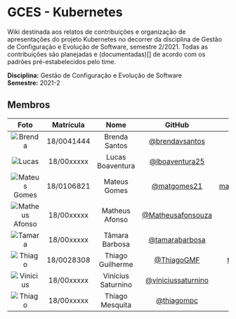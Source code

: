 # GCES - Kubernetes

Wiki destinada aos relatos de contribuições e organização de apresentações do projeto Kubernetes no decorrer da disciplina de Gestão de Configuração e Evolução de Software, semestre 2/2021. Todas as contribuições são planejadas e (documentadas)[] de acordo com os padrões pré-estabelecidos pelo time.  

**Disciplina:** Gestão de Configuração e Evolução de Software  
**Semestre:** 2021-2  

## Membros

|Foto | Matrícula | Nome | GitHub | E-mail|
|:--:|:--:|:--:|:--:|:--:|
| ![Brenda][brenda-img] | 18/0041444 | Brenda Santos | [@brendavsantos][brenda-github] | brendasantosv.bs@gmail.com |
| ![Lucas][lucas-img] | 18/00xxxxx | Lucas Boaventura | [@lboaventura25][lucas-github] | xxxxx@hotmail.com.br |
| ![Mateus Gomes][mateus-img] | 18/0106821 | Mateus Gomes | [@matgomes21][mateus-github] | mateusgomes.nascimento21@gmail.com |
| ![Matheus Afonso][matheus-img] | 18/00xxxxx | Matheus Afonso | [@Matheusafonsouza][matheus-github] | xxxxx@hotmail.com.br |
| ![Tamara][tamara-img] | 18/00xxxxx | Tâmara Barbosa | [@tamarabarbosa][tamara-github] | xxxxx@hotmail.com.br |
| ![Thiago][thiago1-img] | 18/0028308 | Thiago Guilherme | [@ThiagoGMF][thiago1-github] | thiago.guilherme20@hotmail.com.br |
| ![Vinicius][vinicius-img] | 18/00xxxxx | Vinícius Saturnino | [@viniciussaturnino][vinicius-github] | xxxxx@hotmail.com.br |
| ![Thiago][thiago2-img] | 18/00xxxxx | Thiago Mesquita | [@thiagompc][thiago2-github] | xxxxx@hotmail.com.br |

[brenda-img]:https://media.discordapp.net/attachments/750707734910992535/946933446159269968/WhatsApp_Image_2021-02-04_at_14.23.27.jpeg?width=343&height=458
[brenda-github]:https://github.com/brendavsantos

[lucas-img]:https://media.discordapp.net/attachments/750707734910992535/946933446159269968/WhatsApp_Image_2021-02-04_at_14.23.27.jpeg?width=343&height=458
[lucas-github]:https://github.com/lboaventura25

[mateus-img]:https://avatars.githubusercontent.com/u/50213406?v=4
[mateus-github]:https://github.com/matgomes21

[matheus-img]:https://media.discordapp.net/attachments/750707734910992535/946933446159269968/WhatsApp_Image_2021-02-04_at_14.23.27.jpeg?width=343&height=458
[matheus-github]:https://github.com/Matheusafonsouza

[tamara-img]:https://media.discordapp.net/attachments/750707734910992535/946933446159269968/WhatsApp_Image_2021-02-04_at_14.23.27.jpeg?width=343&height=458
[tamara-github]:https://github.com/tamarabarbosa

[thiago1-img]:https://avatars.githubusercontent.com/u/50593193?v=4
[thiago1-github]:https://github.com/ThiagoGMF

[vinicius-img]:https://media.discordapp.net/attachments/750707734910992535/946933446159269968/WhatsApp_Image_2021-02-04_at_14.23.27.jpeg?width=343&height=458
[vinicius-github]:https://github.com/viniciussaturnino

[thiago2-img]:https://media.discordapp.net/attachments/750707734910992535/946933446159269968/WhatsApp_Image_2021-02-04_at_14.23.27.jpeg?width=343&height=458
[thiago2-github]:https://github.com/thiagompc

<!-- 
## Equipe
<br>
  <div class="row">
      <div class="col-sm container-img">
      <img src="https://avatars.githubusercontent.com/u/42722634?v=4"  class="img-thumbnail rounded-circle ">
        <div style="text-align: center">
          <a href="https://github.com/AGoretti">Matheus Afonso de Souza</a>
        </div>
    </div>
  </div> -->

